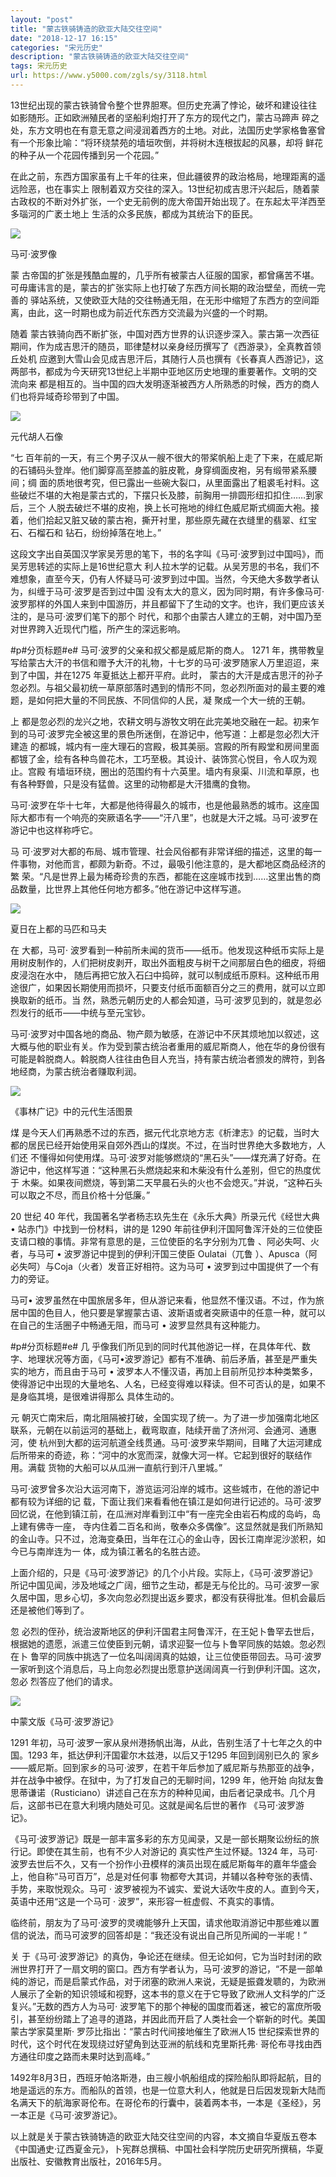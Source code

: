 ```yaml
---
layout: "post"
title: "蒙古铁骑铸造的欧亚大陆交往空间"
date: "2018-12-17 16:15"
categories: "宋元历史"
description: "蒙古铁骑铸造的欧亚大陆交往空间"
tags: 宋元历史
url: https://www.y5000.com/zgls/sy/3118.html
---
```






13世纪出现的蒙古铁骑曾令整个世界胆寒。但历史充满了悖论，破坏和建设往往如影随形。正如欧洲殖民者的坚船利炮打开了东方的现代之门，蒙古马蹄声
碎之处，东方文明也在有意无意之间浸润着西方的土地。对此，法国历史学家格鲁塞曾有一个形象比喻：“将环绕禁苑的墙垣吹倒，并将树木连根拔起的风暴，却将
鲜花的种子从一个花园传播到另一个花园。”

在此之前，东西方国家虽有上千年的往来，但此疆彼界的政治格局，地理距离的遥远险恶，也在事实上
限制着双方交往的深入。13世纪初成吉思汗兴起后，随着蒙古政权的不断对外扩张，一个史无前例的庞大帝国开始出现了。在东起太平洋西至多瑙河的广袤土地上
生活的众多民族，都成为其统治下的臣民。

![](https://img.y5000.com/uploads/allimg/160909/5-160Z9102519537.png)

马可·波罗像

蒙 古帝国的扩张是残酷血腥的，几乎所有被蒙古人征服的国家，都曾痛苦不堪。可毋庸讳言的是，蒙古的扩张实际上也打破了东西方间长期的政治壁垒，而统一完善的
驿站系统，又使欧亚大陆的交往畅通无阻，在无形中缩短了东西方的空间距离，由此，这一时期也成为前近代东西方交流最为兴盛的一个时期。

随着 蒙古铁骑向西不断扩张，中国对西方世界的认识逐步深入。蒙古第一次西征期间，作为成吉思汗的随员，耶律楚材以亲身经历撰写了《西游录》，全真教首领丘处机
应邀到大雪山会见成吉思汗后，其随行人员也撰有《长春真人西游记》，这两部书，都成为今天研究13世纪上半期中亚地区历史地理的重要著作。文明的交流向来
都是相互的。当中国的四大发明逐渐被西方人所熟悉的时候，西方的商人们也将异域奇珍带到了中国。

![](https://img.y5000.com/uploads/allimg/160909/5-160Z91025352Y.jpg)

元代胡人石像

“七 百年前的一天，有三个男子汉从一艘不很大的带桨帆船上走了下来，在威尼斯的石铺码头登岸。他们脚穿高至膝盖的脏皮靴，身穿绸面皮袍，另有缎带紧系腰间；绸
面的质地很考究，但已露出一些碗大裂口，从里面露出了粗裘毛衬料。这些破烂不堪的大袍是蒙古式的，下摆只长及膝，前胸用一排圆形纽扣扣住……到家后，三个
人脱去破烂不堪的皮袍，换上长可拖地的绯红色威尼斯式绸面大袍。接着，他们拾起又脏又破的蒙古袍，撕开衬里，那些原先藏在衣缝里的翡翠、红宝石、石榴石和
钻石，纷纷掉落在地上。”

这段文字出自英国汉学家吴芳思的笔下，书的名字叫《马可·波罗到过中国吗》，而吴芳思转述的实际上是16世纪意大
利人拉木学的记载。从吴芳思的书名，我们不难想象，直至今天，仍有人怀疑马可·波罗到过中国。当然，今天绝大多数学者认为，纠缠于马可·波罗是否到过中国
没有太大的意义，因为同时期，有许多像马可·波罗那样的外国人来到中国游历，并且都留下了生动的文字。也许，我们更应该关注的，是马可·波罗们笔下的那个
时代，和那个由蒙古人建立的王朝，对中国乃至对世界跨入近现代门槛，所产生的深远影响。

#p#分页标题#e# 马可·波罗的父亲和叔父都是威尼斯的商人。 1271
年，携带教皇写给蒙古大汗的书信和赠予大汗的礼物，十七岁的马可·波罗随家人万里迢迢，来到了中国，并在1275 年夏抵达上都开平府。此时，
蒙古的大汗是成吉思汗的孙子忽必烈。与祖父最初统一草原部落时遇到的情形不同，忽必烈所面对的最主要的难题，是如何把大量的不同民族、不同信仰的人民，凝
聚成一个大一统的王朝。

上 都是忽必烈的龙兴之地，农耕文明与游牧文明在此完美地交融在一起。初来乍到的马可·波罗完全被这里的景色所迷倒，在游记中，他写道：上都是忽必烈大汗建造
的都城，城内有一座大理石的宫殿，极其美丽。宫殿的所有殿堂和房间里面都镀了金，绘有各种鸟兽花木，工巧至极。其设计、装饰赏心悦目，令人叹为观止。宫殿
有墙垣环绕，圈出的范围约有十六英里。墙内有泉渠、川流和草原，也有各种野兽，只是没有猛兽。这里的动物都是大汗猎鹰的食物。  

马可·波罗在华十七年，大都是他待得最久的城市，也是他最熟悉的城市。这座国际大都市有一个响亮的突厥语名字——“汗八里”，也就是大汗之城。马可·波罗在游记中也这样称呼它。

马 可·波罗对大都的布局、城市管理、社会风俗都有非常详细的描述，这里的每一件事物，对他而言，都颇为新奇。不过，最吸引他注意的，是大都地区商品经济的繁
荣。“凡是世界上最为稀奇珍贵的东西，都能在这座城市找到……这里出售的商品数量，比世界上其他任何地方都多。”他在游记中这样写道。

![](https://img.y5000.com/uploads/allimg/160909/5-160Z9102603N5.png)

夏日在上都的马匹和马夫

在 大都，马可·
波罗看到一种前所未闻的货币——纸币。他发现这种纸币实际上是用树皮制作的，人们把树皮剥开，取出外面粗皮与树干之间那层白色的细皮，将细皮浸泡在水中，
随后再把它放入石臼中捣碎，就可以制成纸币原料。这种纸币用途很广，如果因长期使用而损坏，只要支付纸币面额百分之三的费用，就可以立即换取新的纸币。当
然，熟悉元朝历史的人都会知道，马可·波罗见到的，就是忽必烈发行的纸币——中统与至元宝钞。

马可·波罗对中国各地的商品、物产颇为敏感，在游记中不厌其烦地加以叙述，这大概与他的职业有关。作为受到蒙古统治者重用的威尼斯商人，他在华的身份很有可能是斡脱商人。斡脱商人往往由色目人充当，持有蒙古统治者颁发的牌符，到各地经商，为蒙古统治者赚取利润。

![](https://img.y5000.com/uploads/allimg/160909/5-160Z9102621461.png)

《事林广记》中的元代生活图景

煤 是今天人们再熟悉不过的东西，据元代北京地方志《析津志》的记载，当时大都的居民已经开始使用采自郊外西山的煤炭。不过，在当时世界绝大多数地方，人们还
不懂得如何使用煤。马可·波罗对能够燃烧的“黑石头”——煤充满了好奇。在游记中，他这样写道：“这种黑石头燃烧起来和木柴没有什么差别，但它的热度优于
木柴。如果夜间燃烧，等到第二天早晨石头的火也不会熄灭。”并说，“这种石头可以取之不尽，而且价格十分低廉。”

20 世纪 40 年代，我国著名学者杨志玖先生在《永乐大典》所录元代《经世大典 • 站赤门》中找到一份材料，讲的是 1290
年前往伊利汗国阿鲁浑汗处的三位使臣支请口粮的事情。非常有意思的是，三位使臣的名字分别为兀鲁 、阿必失呵、火者，与马可 • 波罗游记中提到的伊利汗国三使臣
Oulatai（兀鲁 ）、Apusca（阿必失呵）与Coja（火者）发音正好相符。这为马可 • 波罗到过中国提供了一个有力的旁证。

马可•
波罗虽然在中国旅居多年，但从游记来看，他显然不懂汉语。不过，作为旅居中国的色目人，他只要是掌握蒙古语、波斯语或者突厥语中的任意一种，就可以在自己的生活圈子中畅通无阻，而马可
• 波罗显然具有这种能力。

#p#分页标题#e# 几
乎像我们所见到的同时代其他游记一样，在具体年代、数字、地理状况等方面，《马可•波罗游记》都有不准确、前后矛盾，甚至是严重失实的地方，而且由于马可 •
波罗本人不懂汉语，再加上目前所见抄本种类繁多，使得游记中出现的大量地名、人名，已经变得难以释读。但不可否认的是，如果不是身临其境，是很难讲得那么
具体生动的。

元 朝灭亡南宋后，南北阻隔被打破，全国实现了统一。为了进一步加强南北地区联系，元朝在以前运河的基础上，截弯取直，陆续开凿了济州河、会通河、通惠河，使
杭州到大都的运河航道全线贯通。马可·波罗来华期间，目睹了大运河建成后所带来的奇迹，称：“河中的水宽而深，就像大河一样。它起到很好的联结作用。满载
货物的大船可以从瓜洲一直航行到汗八里城。”  

马可·波罗曾多次沿大运河南下，游览运河沿岸的城市。这些城市，在他的游记中都有较为详细的记
载，下面让我们来看看他在镇江是如何进行记述的。马可·波罗回忆说，在他到镇江前，在瓜洲对岸看到江中“有一座完全由岩石构成的岛屿，岛上建有佛寺一座，
寺内住着二百名和尚，敬奉众多偶像”。这显然就是我们所熟知的金山寺。只不过，沧海变桑田，当年在江心的金山寺，因长江南岸泥沙淤积，如今已与南岸连为一
体，成为镇江著名的名胜古迹。

上面介绍的，只是《马可·波罗游记》的几个小片段。实际上，《马可·波罗游记》所记中国见闻，涉及地域之广阔，细节之生动，都是无与伦比的。马可·波罗一家久居中国，思乡心切，多次向忽必烈提出返乡要求，都没有获得批准。但机会最后还是被他们等到了。

忽 必烈的侄孙，统治波斯地区的伊利汗国君主阿鲁浑汗，在王妃卜鲁罕去世后，根据她的遗愿，派遣三位使臣到元朝，请求迎娶一位与卜鲁罕同族的姑娘。忽必烈在卜
鲁罕的同族中挑选了一位名叫阔阔真的姑娘，让三位使臣带回去。马可·波罗一家听到这个消息后，马上向忽必烈提出愿意护送阔阔真一行到伊利汗国。这次，忽必
烈答应了他们的请求。

![](https://img.y5000.com/uploads/allimg/160909/5-160Z9102F92Q.png)

中蒙文版《马可·波罗游记》

1291 年初，马可·波罗一家从泉州港扬帆出海，从此，告别生活了十七年之久的中国。1293 年，抵达伊利汗国霍尔木兹港，以后又于1295 年回到阔别已久的
家乡——威尼斯。回到家乡的马可·波罗，在若干年后参加了威尼斯与热那亚的战争，并在战争中被俘。在狱中，为了打发自己的无聊时间，1299 年，他开始
向狱友鲁思蒂谦诺（Rusticiano）讲述自己在东方的种种见闻，由后者记录成书。几个月后，这部书已在意大利境内随处可见。这就是闻名后世的著作
《马可·波罗游记》。

《马可·波罗游记》既是一部丰富多彩的东方见闻录，又是一部长期聚讼纷纭的旅行记。即使在其生前，也有不少人对游记的 真实性产生过怀疑。1324
年，马可·波罗去世后不久，又有一个扮作小丑模样的演员出现在威尼斯每年的嘉年华盛会上，他自称“马可百万”，总是对任何事
物都夸大其词，并辅以各种夸张的表情、手势，来取悦观众。马可 · 波罗被视为不诚实、爱说大话吹牛皮的人。直到今天，英语中还用“这是一个马可 ·
波罗”，来形容一桩虚假、不真实的事情。

临终前，朋友为了马可·波罗的灵魂能够升上天国，请求他取消游记中那些难以置信的说法，而马可波罗的回答却是：“我还没有说出自己所见所闻的一半呢！”

关 于《马可·波罗游记》的真伪，争论还在继续。但无论如何，它为当时封闭的欧洲世界打开了一扇文明的窗口。西方有学者认为，马可·波罗的游记，“不是一部单
纯的游记，而是启蒙式作品，对于闭塞的欧洲人来说，无疑是振聋发聩的，为欧洲人展示了全新的知识领域和视野，这本书的意义在于它导致了欧洲人文科学的广泛
复兴。”无数的西方人为马可·
波罗笔下的那个神秘的国度而着迷，被它的富庶所吸引，甚至纷纷踏上了追寻的道路，并因此而开启了人类社会一个崭新的时代。美国蒙古学家莫里斯·
罗莎比指出：“蒙古时代间接地催生了欧洲人15 世纪探索世界的时代，这个时代在发现绕过好望角到达亚洲的航线和克里斯托弗·
哥伦布寻找由西方通往印度之路而未果时达到高峰。”

1492年8月3日，西班牙帕洛斯港，由三艘小帆船组成的探险船队即将起航，目的地是遥远的东方。而船队的首领，也是一位意大利人，他就是日后因发现新大陆而名满天下的航海家哥伦布。在哥伦布的行囊中，装着两本书，一本是《圣经》，另一本正是《马可·波罗游记》。

以上就是关于蒙古铁骑铸造的欧亚大陆交往空间的内容，本文摘自华夏版五卷本《中国通史·辽西夏金元》，卜宪群总撰稿、中国社会科学院历史研究所撰稿，华夏出版社、安徽教育出版社，2016年5月。
